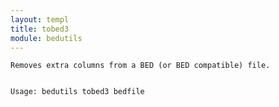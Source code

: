```yaml
---
layout: templ
title: tobed3
module: bedutils
---
```

    
    Removes extra columns from a BED (or BED compatible) file.
    
    
    Usage: bedutils tobed3 bedfile
    
    
    
